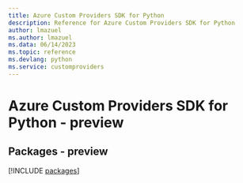 ```yaml
---
title: Azure Custom Providers SDK for Python
description: Reference for Azure Custom Providers SDK for Python
author: lmazuel
ms.author: lmazuel
ms.data: 06/14/2023
ms.topic: reference
ms.devlang: python
ms.service: customproviders
---
```

# Azure Custom Providers SDK for Python - preview
## Packages - preview
[!INCLUDE [packages](custom-providers-index.md)]